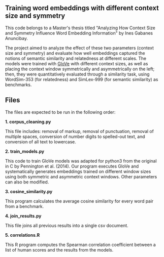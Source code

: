 ## Training word embeddings with different context size and symmetry

This code belongs to a Master's thesis titled "Analyzing How Context Size and Symmetry Influence Word Embedding Information" by Ines Gabanes Anuncibay.

The project aimed to analyze the effect of these two parameters (context size and symmetry) and evaluate how well embeddings captured the notions of semantic similarity and relatedness at different scales. The models were trained with [GloVe](https://github.com/stanfordnlp/GloVe) with different context sizes, as well as placing the context window symmetrically and asymmetrically on the left; then, they were quantitatively evaluated through a similarity task, using WordSim-353 (for relatedness) and SimLex-999 (for semantic similarity) as benchmarks.


## Files

The files are expected to be run in the following order:


**1. corpus_cleaning.py**

This file includes: removal of markup, removal of punctuation, removal of multiple spaces, conversion of number digits to spelled-out text, and conversion of all text to lowercase.

**2. train_models.py**

This code to train GloVe models was adapted for python3 from the original in C by Pennington et al. (2014).
Our program executes GloVe and systematically generates embeddings trained on different window sizes using both symmetric and asymmetric context windows. Other parameters can also be modified.

**3. cosine_similarity.py**

This program calculates the average cosine similarity for every word pair from a benchmark.

**4. join_results.py**

This file joins all previous results into a single csv document.

**5. correlations.R**

This R program computes the Spearman correlation coefficient between a list of human scores and the results from the models.
